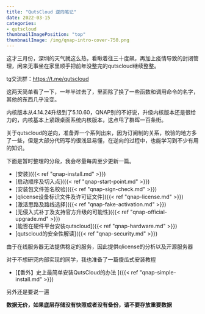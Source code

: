 ```yaml
---
title: "QutsCloud 逆向笔记"
date: 2022-03-15
categories:
- qutscloud
thumbnailImagePosition: "top"
thumbnailImage: /img/qnap-intro-cover-750.png
---
```


这才三月份，深圳的天气就这么热，看瞅着往三十度飙，再加上疫情导致的封闭管理，闲来无事坐在家里顺手把前年没整完的qutscloud继续整整。

<!--more-->



tg交流群：https://t.me/qutscloud



这两天简单看了一下，一年半过去了，里面除了换了一些函数和调用命令的名字，其他的东西几乎没变。

内核版本从4.14.24升级到了5.10.60，QNAP别的不好说，升级内核版本还是很给力的，内核基本上紧跟桌面系统内核版本，这点甩了群晖一百条街。

关于qutscloud的逆向，准备弄一个系列出来，因为订阅制的关系，校验的地方多了一些，但是大部分代码写的很浅显易懂，在逆向的过程中，也能学习到不少有用的知识。



下面是暂时整理的分段，我会尽量每周至少更新一篇。


- [安装]({{< ref "qnap-install.md" >}})
- [启动顺序及切入点]({{< ref "qnap-start-point.md" >}})
- [安装包文件签名校验]({{< ref "qnap-sign-check.md" >}})
- [qlicense设备标识文件及许可证文件]({{< ref "qnap-license.md" >}})
- [激活思路及路线选择]({{< ref "qnap-fake-activation.md" >}})
- [无侵入式补丁及支持官方升级的可能性]({{< ref "qnap-official-upgrade.md" >}})
- [能否在硬件平台安装qutscloud]({{< ref "qnap-hardware.md" >}})
- [qutscloud的安全性解读]({{< ref "qnap-security.md" >}})


由于在线服务器无法提供稳定的服务，因此提供qlicense的分析以及开源服务器

对于不想研究内部实现的同学，我也准备了一篇傻瓜式安装教程

- [【番外】史上最简单安装QutsCloud的办法 ]({{< ref "qnap-simple-install.md" >}})



另外还是要说一遍

**数据无价，如果底层存储没有快照或者没有备份，请不要存放重要数据**

